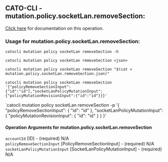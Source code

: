 
## CATO-CLI - mutation.policy.socketLan.removeSection:
[Click here](https://api.catonetworks.com/documentation/#mutation-mutation.policy.socketLan.removeSection) for documentation on this operation.

### Usage for mutation.policy.socketLan.removeSection:

`catocli mutation policy socketLan removeSection -h`

`catocli mutation policy socketLan removeSection <json>`

`catocli mutation policy socketLan removeSection "$(cat < mutation.policy.socketLan.removeSection.json)"`

`catocli mutation policy socketLan removeSection '{"policyRemoveSectionInput":{"id":"id"},"socketLanPolicyMutationInput":{"policyMutationRevisionInput":{"id":"id"}}}'`

`catocli mutation policy socketLan removeSection -p '{
    "policyRemoveSectionInput": {
        "id": "id"
    },
    "socketLanPolicyMutationInput": {
        "policyMutationRevisionInput": {
            "id": "id"
        }
    }
}'


#### Operation Arguments for mutation.policy.socketLan.removeSection ####

`accountId` [ID] - (required) N/A    
`policyRemoveSectionInput` [PolicyRemoveSectionInput] - (required) N/A    
`socketLanPolicyMutationInput` [SocketLanPolicyMutationInput] - (required) N/A    
